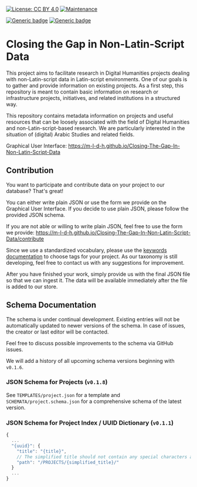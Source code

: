 [![License: CC BY 4.0](https://img.shields.io/badge/License-CC_BY_4.0-lightgrey.svg)](https://creativecommons.org/licenses/by/4.0/)
[![Maintenance](https://img.shields.io/badge/Maintained%3F-yes-green.svg)](https://github.com/Closing-the-Gap-in-NLS-DH/Projects/graphs/commit-activity)

[![Generic badge](https://img.shields.io/badge/IndexSchema-v0.1.1-blue.svg)](#json-schema-for-project-index--uuid-dictionary-v011)
[![Generic badge](https://img.shields.io/badge/ProjectsSchema-v0.1.8-blue.svg)](#json-schema-for-projects-v018)

# Closing the Gap in Non-Latin-Script Data

This project aims to facilitate research in Digital Humanities projects dealing with non-Latin-script data in Latin-script environments. One of our goals is to gather and provide information on existing projects. As a first step, this repository is meant to contain basic information on research or infrastructure projects, initiatives, and related institutions in a structured way.

This repository contains metadata information on projects and useful resources that can be loosely associated with the field of Digital Humanities and non-Latin-script-based research. We are particularly interested in the situation of (digital) Arabic Studies and related fields.

Graphical User Interface: <https://m-l-d-h.github.io/Closing-The-Gap-In-Non-Latin-Script-Data>

## Contribution

You want to participate and contribute data on your project to our database? That's great!

You can either write plain JSON or use the form we provide on the Graphical User Interface. If you decide to use plain JSON, please follow the provided JSON schema.

If you are not able or willing to write plain JSON, feel free to use the form we provide: <https://m-l-d-h.github.io/Closing-The-Gap-In-Non-Latin-Script-Data/contribute>

Since we use a standardized vocabulary, please use the [keywords documentation](https://github.com/M-L-D-H/Closing-The-Gap-In-Non-Latin-Script-Data/blob/master/keywords_documentation.md) to choose tags for your project. As our taxonomy is still developing, feel free to contact us with any suggestions for improvement.

After you have finished your work, simply provide us with the final JSON file so that we can ingest it. The data will be available immediately after the file is added to our store.

## Schema Documentation

The schema is under continual development. Existing entries will not be automatically updated to newer versions of the schema. In case of issues, the creator or last editor will be contacted.

Feel free to discuss possible improvements to the schema via GitHub issues.

We will add a history of all upcoming schema versions beginning with `v0.1.6`.

### JSON Schema for Projects (`v0.1.8`)

See `TEMPLATES/project.json` for a template and `SCHEMATA/project.schema.json` for a comprehensive schema of the latest version.

### JSON Schema for Project Index / UUID Dictionary (`v0.1.1`)

```javascript
{
  ...
  "{uuid}": {
    "title": "{title}",
    // The simplified title should not contain any special characters and be machine-readable
    "path": "/PROJECTS/{simplified_title}/"
  }
  ...
}
```
